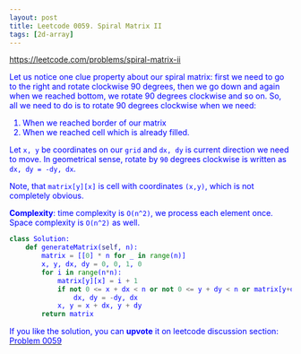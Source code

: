 ```yaml
---
layout: post
title: Leetcode 0059. Spiral Matrix II
tags: [2d-array]
---
```


<a href="https://leetcode.com/problems/spiral-matrix-ii"> <font color = blue>https://leetcode.com/problems/spiral-matrix-ii

Let us notice one clue property about our spiral matrix: first we need to go to the right and rotate clockwise 90 degrees, then we go down and again when we reached bottom, we rotate 90 degrees clockwise and so on. So, all we need to do is to rotate 90 degrees clockwise when we need:
1. When we reached border of our matrix
2. When we reached cell which is already filled.

Let `x, y` be coordinates on our `grid` and `dx, dy` is current direction we need to move. In geometrical sense, rotate by `90` degrees clockwise is written as `dx, dy = -dy, dx`.

Note, that `matrix[y][x]` is cell with coordinates `(x,y)`, which is not completely obvious.

**Complexity**: time complexity is `O(n^2)`, we process each element once. Space complexity is `O(n^2)` as well.

```python
class Solution:
    def generateMatrix(self, n):
        matrix = [[0] * n for _ in range(n)]
        x, y, dx, dy = 0, 0, 1, 0
        for i in range(n*n):
            matrix[y][x] = i + 1
            if not 0 <= x + dx < n or not 0 <= y + dy < n or matrix[y+dy][x+dx] != 0:
                dx, dy = -dy, dx
            x, y = x + dx, y + dy
        return matrix
```

If you like the solution, you can **upvote** it on leetcode discussion section:<a href="https://leetcode.com/problems/spiral-matrix-ii/discuss/963128/python-rotate-when-need-explained"> <font color = blue>Problem 0059
